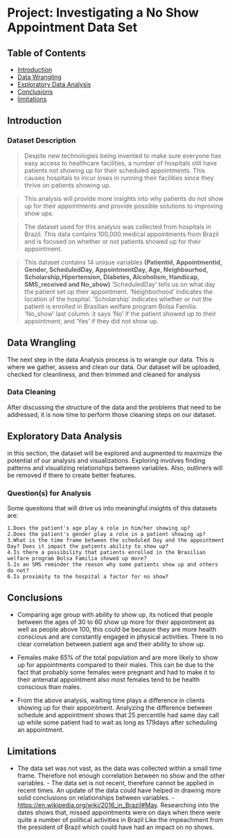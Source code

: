 # Project: Investigating a No Show Appointment Data Set

## Table of Contents
<ul>
<li><a href="#intro">Introduction</a></li>
<li><a href="#wrangling">Data Wrangling</a></li>
<li><a href="#eda">Exploratory Data Analysis</a></li>
<li><a href="#conclusions">Conclusions</a></li>
<li><a href="#limitations">limitations</a></li>
</ul>

<a id='intro'></a>
## Introduction

### Dataset Description
> Despite new technologies being invented to make sure everyone has easy access to healthcare facilities, a number of hospitals still have patients not showing up for their scheduled appointments. This causes hospitals to incur loses in running their facilities since they thrive on patients showing up.

> This analysis will provide more insights into why patients do not show up for their appointments and provide possible solutions to improving show ups.

> The dataset used for this analysis was collected from hospitals in Brazil. This data contains 100,000 medical appointments from Brazil and is focused on whether or not patients showed up for their appointment.

> This dataset contains 14 unique variables **(Patientid, Appointmentid, Gender, ScheduledDay, AppointmentDay, Age, Neighbourhod, Scholarship,Hipertension, Diabetes, Alcoholism, Handicap, SMS_received and No_show)**
‘ScheduledDay’ tells us on what day the patient set up their appointment.
‘Neighborhood’ indicates the location of the hospital.
‘Scholarship’ indicates whether or not the patient is enrolled in Brasilian welfare program Bolsa Família.
'No_show' last column: it says ‘No’ if the patient showed up to their appointment, and ‘Yes’ if they did not show up.

<a id='wrangling'></a>
## Data Wrangling
The next step in the data Analysis process is to wrangle our data. This is where we gather, assess and clean our data. Our dataset will be uploaded, checked for cleanliness, and then trimmed and cleaned for analysis

### Data Cleaning
After discussing the structure of the data and the problems that need to be addressed, it is now time to perform those cleaning steps on our dataset.

<a id='eda'></a>
## Exploratory Data Analysis

in this section, the dataset will be explored and augmented to maximize the potential of our analysis and visualizations. Exploring involves finding patterns and visualizing relationships between variables. Also, outliners will be removed if there to create better features.

### Question(s) for Analysis
 Some questions that will drive us into meaningful insights of this datasets are:

    1.Does the patient's age play a role in him/her showing up?
    2.Does the patient's gender play a role in a patient showing up?
    3.What is the time frame between the scheduled Day and the appointment Day? Does it impact the patients ability to show up?
    4.Is there a possibility that patients enrolled in the Brasilian welfare program Bolsa Familia showed up more?
    5.Is an SMS reminder the reason why some patients show up and others do not?
    6.Is proximity to the hospital a factor for no show?

  <a id='conclusions'></a>
## Conclusions
- Comparing age group with ability to show up, its noticed that people between the ages of 30 to 60 show up more for their appointment as well as people above 100, this could be because they are more health conscious and are constantly engaged in physical activities. There is no clear correlation between patient age and their ability to show up.

- Females make 65% of the total population and are more likely to show up for appointments compared to                        their males. This can be due to the fact that probably some females were pregnant and had to make it to their antenatal appointment also most females tend to be health conscious than males.

 - From the above analysis, waiting time plays a difference in clients showing up for their appointment. Analyzing the difference between schedule and appointment shows that 25 percentile had same day call up while some patient had to wait as long as 179days after scheduling an appointment.

    <a id='limitations'></a>
## Limitations
   - The data set was not vast, as the data was collected within a small time frame. Therefore not enough correlation between no show and the other variables.
    - The data set is not recent, therefore cannot be applied in recent times. An update of the data could have helped in drawing more solid conclusions on relationships between variables.
    - https://en.wikipedia.org/wiki/2016_in_Brazil#May. Researching into the dates shows that, missed appointments were on days when there were quite a number of political activities in Brazil Like the impeachment from the president of Brazil which could have had an impact on no shows.
